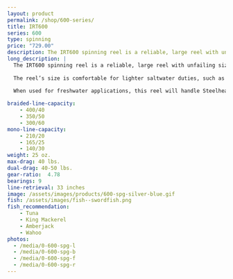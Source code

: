 ```yaml
---
layout: product
permalink: /shop/600-series/
title: IRT600
series: 600
type: spinning
price: "729.00"
description: The IRT600 spinning reel is a reliable, large reel with unfailing size and power.
long_description: |
  The IRT600 spinning reel is a reliable, large reel with unfailing size and power. 
  
  The reel’s size is comfortable for lighter saltwater duties, such as pier and bay fishing. It also provides the line capacity for heavier applications, such as fighting a striped bass from the surf with a heavy 12-foot rod. 
  
  When used for freshwater applications, this reel will handle Steelhead, Salmon, or Muskie and complement a medium to heavy strength rod.

braided-line-capacity: 
    - 400/40
    - 350/50
    - 300/60
mono-line-capacity:
    - 210/20
    - 165/25
    - 140/30
weight: 25 oz.
max-drag: 40 lbs.
dual-drag: 40-50 lbs.
gear-ratio:  4.78
bearings: 9
line-retrieval: 33 inches
image: /assets/images/products/600-spg-silver-blue.gif
fish: /assets/images/fish--swordfish.png
fish_recommendation:
    - Tuna
    - King Mackerel
    - Amberjack
    - Wahoo
photos:
  - /media/0-600-spg-l
  - /media/0-600-spg-b
  - /media/0-600-spg-f
  - /media/0-600-spg-r
---
```

<div id='collection-component-59cdb912f80'></div>
<script type="text/javascript">
/*<![CDATA[*/

(function () {
  var scriptURL = 'https://sdks.shopifycdn.com/buy-button/latest/buy-button-storefront.min.js';
  if (window.ShopifyBuy) {
    if (window.ShopifyBuy.UI) {
      ShopifyBuyInit();
    } else {
      loadScript();
    }
  } else {
    loadScript();
  }

  function loadScript() {
    var script = document.createElement('script');
    script.async = true;
    script.src = scriptURL;
    (document.getElementsByTagName('head')[0] || document.getElementsByTagName('body')[0]).appendChild(script);
    script.onload = ShopifyBuyInit;
  }

  function ShopifyBuyInit() {
    var client = ShopifyBuy.buildClient({
      domain: 'irt-reels.myshopify.com',
      apiKey: '370c0d56b9837807aef6962ddba4493f',
      appId: '6',
    });

    ShopifyBuy.UI.onReady(client).then(function (ui) {
      ui.createComponent('collection', {
        id: 59747827780,
        node: document.getElementById('collection-component-59cdb912f80'),
        moneyFormat: '%24%7B%7Bamount%7D%7D',
        options: {
  "product": {
    "buttonDestination": "modal",
    "variantId": "all",
    "contents": {
      "imgWithCarousel": false,
      "variantTitle": false,
      "options": false,
      "description": false,
      "buttonWithQuantity": false,
      "quantity": false
    },
    "text": {
      "button": "SELECT"
    },
    "styles": {
      "product": {
        "@media (min-width: 601px)": {
          "max-width": "calc(25% - 20px)",
          "margin-left": "20px",
          "margin-bottom": "50px"
        }
      },
      "button": {
        "background-color": "#52922f",
        "font-family": "Open Sans, sans-serif",
        ":hover": {
          "background-color": "#4a832a"
        },
        "font-weight": "normal",
        ":focus": {
          "background-color": "#4a832a"
        }
      },
      "variantTitle": {
        "font-family": "Montserrat, sans-serif",
        "font-weight": "normal"
      },
      "title": {
        "font-family": "Open Sans, sans-serif",
        "font-size": "20px"
      },
      "description": {
        "font-family": "Montserrat, sans-serif",
        "font-weight": "normal"
      },
      "price": {
        "font-family": "Montserrat, sans-serif",
        "font-size": "26px",
        "color": "#5a5a5a",
        "font-weight": "normal"
      },
      "compareAt": {
        "font-size": "22.099999999999998px",
        "font-family": "Montserrat, sans-serif",
        "font-weight": "normal",
        "color": "#5a5a5a"
      }
    },
    "googleFonts": [
      "Open Sans",
      "Montserrat",
      "Open Sans",
      "Montserrat",
      "Montserrat",
      "Montserrat"
    ]
  },
  "cart": {
    "contents": {
      "button": true
    },
    "styles": {
      "button": {
        "background-color": "#52922f",
        "font-family": "Open Sans, sans-serif",
        ":hover": {
          "background-color": "#4a832a"
        },
        "font-weight": "normal",
        ":focus": {
          "background-color": "#4a832a"
        }
      },
      "footer": {
        "background-color": "#ffffff"
      }
    },
    "googleFonts": [
      "Open Sans"
    ]
  },
  "modalProduct": {
    "contents": {
      "img": false,
      "imgWithCarousel": true,
      "variantTitle": false,
      "buttonWithQuantity": true,
      "button": false,
      "quantity": false
    },
    "styles": {
      "product": {
        "@media (min-width: 601px)": {
          "max-width": "100%",
          "margin-left": "0px",
          "margin-bottom": "0px"
        }
      },
      "button": {
        "background-color": "#52922f",
        "font-family": "Open Sans, sans-serif",
        ":hover": {
          "background-color": "#4a832a"
        },
        "font-weight": "normal",
        ":focus": {
          "background-color": "#4a832a"
        }
      },
      "variantTitle": {
        "font-family": "Montserrat, sans-serif",
        "font-weight": "normal"
      },
      "title": {
        "font-family": "Open Sans, sans-serif"
      },
      "description": {
        "font-family": "Montserrat, sans-serif",
        "font-weight": "normal"
      },
      "price": {
        "font-family": "Montserrat, sans-serif",
        "font-weight": "normal"
      },
      "compareAt": {
        "font-family": "Montserrat, sans-serif",
        "font-weight": "normal"
      }
    },
    "googleFonts": [
      "Open Sans",
      "Montserrat",
      "Open Sans",
      "Montserrat",
      "Montserrat",
      "Montserrat"
    ]
  },
  "toggle": {
    "styles": {
      "toggle": {
        "font-family": "Open Sans, sans-serif",
        "background-color": "#52922f",
        ":hover": {
          "background-color": "#4a832a"
        },
        "font-weight": "normal",
        ":focus": {
          "background-color": "#4a832a"
        }
      }
    },
    "googleFonts": [
      "Open Sans"
    ]
  },
  "option": {
    "styles": {
      "label": {
        "font-family": "Montserrat, sans-serif"
      },
      "select": {
        "font-family": "Montserrat, sans-serif"
      }
    },
    "googleFonts": [
      "Montserrat",
      "Montserrat"
    ]
  },
  "productSet": {
    "styles": {
      "products": {
        "@media (min-width: 601px)": {
          "margin-left": "-20px"
        }
      }
    }
  }
}
      });
    });
  }
})();
/*]]>*/
</script>